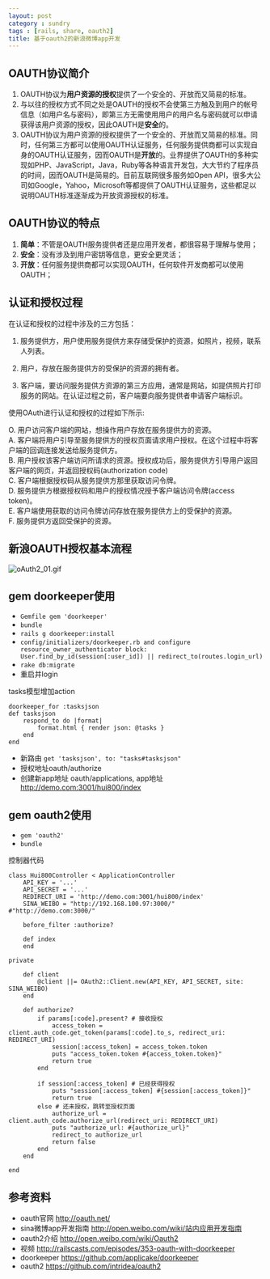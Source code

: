 ```yaml
---
layout: post
category : sundry
tags : [rails, share, oauth2]
title: 基于oauth2的新浪微博app开发
---
```


## OAUTH协议简介
1. OAUTH协议为**用户资源的授权**提供了一个安全的、开放而又简易的标准。
2. 与以往的授权方式不同之处是OAUTH的授权不会使第三方触及到用户的帐号信息（如用户名与密码），即第三方无需使用用户的用户名与密码就可以申请获得该用户资源的授权，因此OAUTH是**安全**的。
3. OAUTH协议为用户资源的授权提供了一个安全的、开放而又简易的标准。同时，任何第三方都可以使用OAUTH认证服务，任何服务提供商都可以实现自身的OAUTH认证服务，因而OAUTH是**开放**的。业界提供了OAUTH的多种实现如PHP、JavaScript，Java，Ruby等各种语言开发包，大大节约了程序员的时间，因而OAUTH是简易的。目前互联网很多服务如Open API，很多大公司如Google，Yahoo，Microsoft等都提供了OAUTH认证服务，这些都足以说明OAUTH标准逐渐成为开放资源授权的标准。

## OAUTH协议的特点
1. **简单**：不管是OAUTH服务提供者还是应用开发者，都很容易于理解与使用；
2. **安全**：没有涉及到用户密钥等信息，更安全更灵活；
3. **开放**：任何服务提供商都可以实现OAUTH，任何软件开发商都可以使用OAUTH；

## 认证和授权过程
在认证和授权的过程中涉及的三方包括：

1. 服务提供方，用户使用服务提供方来存储受保护的资源，如照片，视频，联系人列表。

2. 用户，存放在服务提供方的受保护的资源的拥有者。

3. 客户端，要访问服务提供方资源的第三方应用，通常是网站，如提供照片打印服务的网站。在认证过程之前，客户端要向服务提供者申请客户端标识。

使用OAuth进行认证和授权的过程如下所示:

O. 用户访问客户端的网站，想操作用户存放在服务提供方的资源。  
A. 客户端将用户引导至服务提供方的授权页面请求用户授权。在这个过程中将客户端的回调连接发送给服务提供方。  
B. 用户授权该客户端访问所请求的资源。授权成功后，服务提供方引导用户返回客户端的网页，并返回授权码(authorization code)  
C. 客户端根据授权码从服务提供方那里获取访问令牌。  
D. 服务提供方根据授权码和用户的授权情况授予客户端访问令牌(access token)。  
E. 客户端使用获取的访问令牌访问存放在服务提供方上的受保护的资源。  
F. 服务提供方返回受保护的资源。  
## 新浪OAUTH授权基本流程
<img src="http://www.sinaimg.cn/blog/developer/wiki/oAuth2_01.gif" alt="oAuth2_01.gif">

## gem doorkeeper使用
* `Gemfile gem 'doorkeeper'`
* `bundle`
* `rails g doorkeeper:install`
* `config/initializers/doorkeeper.rb and configure resource_owner_authenticator block:
User.find_by_id(session[:user_id]) || redirect_to(routes.login_url)`
* `rake db:migrate`
* 重启并login

tasks模型增加action

    doorkeeper_for :tasksjson
    def tasksjson
        respond_to do |format|
            format.html { render json: @tasks }
        end
    end
    
* 新路由 `get 'tasksjson', to: "tasks#tasksjson"`
* 授权地址oauth/authorize
* 创建新app地址 oauth/applications, app地址 http://demo.com:3001/hui800/index

## gem oauth2使用
* `gem 'oauth2'`
* `bundle`

控制器代码

    class Hui800Controller < ApplicationController
        API_KEY = '...'
        API_SECRET = '...'
        REDIRECT_URI = 'http://demo.com:3001/hui800/index'
        SINA_WEIBO = "http://192.168.100.97:3000/" #"http://demo.com:3000/"
        
        before_filter :authorize?
        
        def index
        end
        
    private

        def client
            @client ||= OAuth2::Client.new(API_KEY, API_SECRET, site: SINA_WEIBO)
        end

        def authorize?
            if params[:code].present? # 接收授权
                access_token = client.auth_code.get_token(params[:code].to_s, redirect_uri: REDIRECT_URI)
                session[:access_token] = access_token.token
                puts "access_token.token #{access_token.token}"
                return true
            end
            
            if session[:access_token] # 已经获得授权
                puts "session[:access_token] #{session[:access_token]}"
                return true
            else # 还未授权，跳转至授权页面
                authorize_url = client.auth_code.authorize_url(redirect_uri: REDIRECT_URI)
                puts "authorize_url: #{authorize_url}"
                redirect_to authorize_url
                return false
            end
        end
     
    end


## 参考资料
* oauth官网 <http://oauth.net/>
* sina微博app开发指南 <http://open.weibo.com/wiki/站内应用开发指南>
* oauth2介绍 <http://open.weibo.com/wiki/Oauth2>
* 视频 <http://railscasts.com/episodes/353-oauth-with-doorkeeper>
* doorkeeper <https://github.com/applicake/doorkeeper>
* oauth2 <https://github.com/intridea/oauth2>

